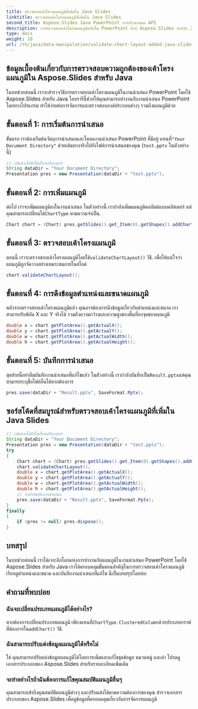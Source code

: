 ```yaml
---
title: ตรวจสอบเค้าโครงแผนภูมิที่เพิ่มใน Java Slides
linktitle: ตรวจสอบเค้าโครงแผนภูมิที่เพิ่มใน Java Slides
second_title: Aspose.Slides Java PowerPoint การประมวลผล API
description: การตรวจสอบเค้าโครงแผนภูมิหลักใน PowerPoint ด้วย Aspose.Slides สำหรับ Java เรียนรู้วิธีจัดการแผนภูมิโดยทางโปรแกรมเพื่อการนำเสนอที่น่าทึ่ง
type: docs
weight: 10
url: /th/java/data-manipulation/validate-chart-layout-added-java-slides/
---
```


## ข้อมูลเบื้องต้นเกี่ยวกับการตรวจสอบความถูกต้องของเค้าโครงแผนภูมิใน Aspose.Slides สำหรับ Java

ในบทช่วยสอนนี้ เราจะสำรวจวิธีการตรวจสอบเค้าโครงแผนภูมิในงานนำเสนอ PowerPoint โดยใช้ Aspose.Slides สำหรับ Java ไลบรารีนี้ช่วยให้คุณสามารถทำงานกับงานนำเสนอ PowerPoint โดยทางโปรแกรม ทำให้ง่ายต่อการจัดการและตรวจสอบองค์ประกอบต่างๆ รวมถึงแผนภูมิด้วย

## ขั้นตอนที่ 1: การเริ่มต้นการนำเสนอ

 ขั้นแรก เราต้องเริ่มต้นวัตถุการนำเสนอและโหลดงานนำเสนอ PowerPoint ที่มีอยู่ แทนที่`"Your Document Directory"` ด้วยเส้นทางจริงไปยังไฟล์การนำเสนอของคุณ (`test.pptx` ในตัวอย่างนี้)

```java
// เส้นทางไปยังไดเร็กทอรีเอกสาร
String dataDir = "Your Document Directory";
Presentation pres = new Presentation(dataDir + "test.pptx");
```

## ขั้นตอนที่ 2: การเพิ่มแผนภูมิ

 ต่อไป เราจะเพิ่มแผนภูมิลงในงานนำเสนอ ในตัวอย่างนี้ เรากำลังเพิ่มแผนภูมิคอลัมน์แบบคลัสเตอร์ แต่คุณสามารถเปลี่ยนได้`ChartType` ตามความจำเป็น.

```java
Chart chart = (Chart) pres.getSlides().get_Item(0).getShapes().addChart(ChartType.ClusteredColumn, 100, 100, 500, 350);
```

## ขั้นตอนที่ 3: ตรวจสอบเค้าโครงแผนภูมิ

 ตอนนี้ เราจะตรวจสอบเค้าโครงแผนภูมิโดยใช้`validateChartLayout()` วิธี. เพื่อให้แน่ใจว่าแผนภูมิถูกจัดวางอย่างเหมาะสมภายในสไลด์

```java
chart.validateChartLayout();
```

## ขั้นตอนที่ 4: การดึงข้อมูลตำแหน่งและขนาดแผนภูมิ

หลังจากตรวจสอบเค้าโครงแผนภูมิแล้ว คุณอาจต้องการดึงข้อมูลเกี่ยวกับตำแหน่งและขนาด เราสามารถรับพิกัด X และ Y จริงได้ รวมถึงความกว้างและความสูงของพื้นที่ลงจุดของแผนภูมิ

```java
double x = chart.getPlotArea().getActualX();
double y = chart.getPlotArea().getActualY();
double w = chart.getPlotArea().getActualWidth();
double h = chart.getPlotArea().getActualHeight();
```

## ขั้นตอนที่ 5: บันทึกการนำเสนอ

 สุดท้ายนี้อย่าลืมบันทึกงานนำเสนอที่แก้ไขแล้ว ในตัวอย่างนี้ เรากำลังบันทึกเป็น`Result.pptx`แต่คุณสามารถระบุชื่อไฟล์อื่นได้หากต้องการ

```java
pres.save(dataDir + "Result.pptx", SaveFormat.Pptx);
```

## ซอร์สโค้ดที่สมบูรณ์สำหรับตรวจสอบเค้าโครงแผนภูมิที่เพิ่มใน Java Slides

```java
// เส้นทางไปยังไดเร็กทอรีเอกสาร
String dataDir = "Your Document Directory";
Presentation pres = new Presentation(dataDir + "test.pptx");
try
{
	Chart chart = (Chart) pres.getSlides().get_Item(0).getShapes().addChart(ChartType.ClusteredColumn, 100, 100, 500, 350);
	chart.validateChartLayout();
	double x = chart.getPlotArea().getActualX();
	double y = chart.getPlotArea().getActualY();
	double w = chart.getPlotArea().getActualWidth();
	double h = chart.getPlotArea().getActualHeight();
	// กำลังบันทึกการนำเสนอ
	pres.save(dataDir + "Result.pptx", SaveFormat.Pptx);
}
finally
{
	if (pres != null) pres.dispose();
}
```

## บทสรุป

ในบทช่วยสอนนี้ เราได้เจาะลึกโลกแห่งการทำงานกับแผนภูมิในงานนำเสนอ PowerPoint โดยใช้ Aspose.Slides สำหรับ Java เราได้ครอบคลุมขั้นตอนสำคัญในการตรวจสอบเค้าโครงแผนภูมิ เรียกดูตำแหน่งและขนาด และบันทึกงานนำเสนอที่แก้ไข นี่เป็นบทสรุปโดยย่อ:

## คำถามที่พบบ่อย

### ฉันจะเปลี่ยนประเภทแผนภูมิได้อย่างไร?

 หากต้องการเปลี่ยนประเภทแผนภูมิ เพียงแทนที่`ChartType.ClusteredColumn`ด้วยประเภทกราฟที่ต้องการใน`addChart()` วิธี.

### ฉันสามารถปรับแต่งข้อมูลแผนภูมิได้หรือไม่

ใช่ คุณสามารถปรับแต่งข้อมูลแผนภูมิได้โดยการเพิ่มและแก้ไขชุดข้อมูล หมวดหมู่ และค่า โปรดดูเอกสารประกอบของ Aspose.Slides สำหรับรายละเอียดเพิ่มเติม

### จะทำอย่างไรถ้าฉันต้องการแก้ไขคุณสมบัติแผนภูมิอื่นๆ

คุณสามารถเข้าถึงคุณสมบัติแผนภูมิต่างๆ และปรับแต่งได้ตามความต้องการของคุณ สำรวจเอกสารประกอบของ Aspose.Slides เพื่อดูข้อมูลที่ครอบคลุมเกี่ยวกับการจัดการแผนภูมิ
